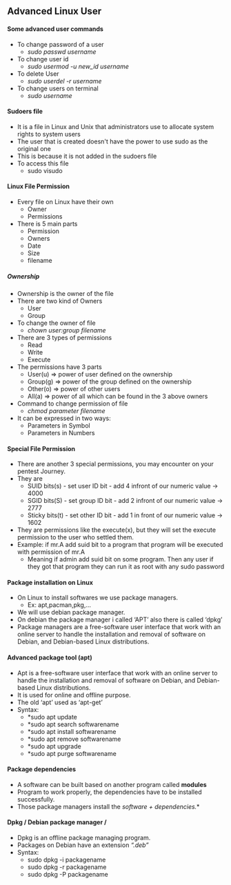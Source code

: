 ## Advanced Linux User
#### Some advanced user commands
- To change password of a user
	- *sudo passwd username*
- To change user id
	- *sudo usermod -u new_id username*
- To delete User
	- *sudo userdel -r username*
- To change users on terminal
	- *sudo username*
#### Sudoers file
- It is a file in Linux and Unix that administrators use to allocate system rights to system users
- The user that is created doesn't have the power to use sudo as the original one
- This is because it is not added in the sudoers file
- To access this file
	- sudo visudo
#### Linux File Permission
- Every file on Linux have their own
	- Owner
	- Permissions
- There is 5 main parts
	- Permission
	- Owners
	- Date
	- Size
	- filename
##### Ownership
- Ownership is the owner of the file
- There are two kind of Owners
	- User
	- Group
- To change the owner of file 
	- *chown user:group filename*
- There are 3 types of permissions
	- Read
	- Write
	- Execute
- The permissions have 3 parts
	- User(u) => power of user defined on the ownership
	- Group(g) => power of the group defined on the ownership
	- Other(o) => power of other users
	- All(a) => power of all which can be found in the 3 above owners
- Command to change permission of file
	- *chmod parameter filename*
- It can be expressed in two ways:
	- Parameters in Symbol
	- Parameters in Numbers
#### Special File Permission
- There are another 3 special permissions, you may encounter on your pentest
Journey.
- They are
	- SUID bits(s) - set user ID bit - add 4 infront of our numeric value -> 4000
	- SGID bits(S) - set group ID bit - add 2 infront of our numeric value -> 2777
	- Sticky bits(t) - set other ID bit - add 1 in front of our numeric value -> 1602
- They are permissions like the execute(x), but they will set the execute permission to the user who settled them.
- Example: if mr.A add suid bit to a program that program will be executed with permission of mr.A
	- Meaning if admin add suid bit on some program. Then any user if they got that program they can run it as root with any sudo password
#### Package installation on Linux
- On Linux to install softwares we use package managers.
	- Ex: apt,pacman,pkg,...
-  We will use debian package manager.
-  On debian the package manager i called ‘APT’ also there is called ‘dpkg’
-  Package managers are a free-software user interface that work with an online server to handle the installation and removal of software on Debian, and Debian-based Linux distributions.
#### Advanced package tool (apt)
- Apt is a free-software user interface that work with an online server to handle the installation and removal of software on Debian, and Debian-based Linux distributions. 
- It is used for online and offline purpose.
-  The old ‘apt’ used as ‘apt-get’
- Syntax:
	-  *sudo apt update
	- *sudo apt search softwarename
	- *sudo apt install softwarename
	- *sudo apt remove softwarename
	- *sudo apt upgrade
	- *sudo apt purge softwarename
#### Package dependencies
- A software can be built based on another program
called **modules**
- Program to work properly, the dependencies have to be installed successfully.
-  Those package managers install the *software + dependencies.**
#### Dpkg / Debian package manager /
- Dpkg is an offline package managing
program.
- Packages on Debian have an extension *“.deb”*
- Syntax:
	- sudo dpkg -i packagename
	- sudo dpkg -r packagename
	- sudo dpkg -P packagename